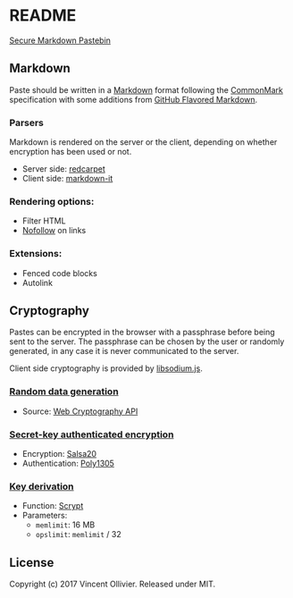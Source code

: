 # README

[Secure Markdown Pastebin][1]

[1]: https://paste.vinc.cc


## Markdown

Paste should be written in a [Markdown][2] format following the [CommonMark][3]
specification with some additions from [GitHub Flavored Markdown][4].

### Parsers

Markdown is rendered on the server or the client, depending on whether
encryption has been used or not.

- Server side: [redcarpet][5]
- Client side: [markdown-it][6]

### Rendering options:

- Filter HTML
- [Nofollow][7] on links

### Extensions:

- Fenced code blocks
- Autolink

[2]: http://daringfireball.net/projects/markdown/
[3]: http://commonmark.org/
[4]: https://github.github.com/gfm/
[5]: https://github.com/vmg/redcarpet
[6]: https://github.com/markdown-it/markdown-it
[7]: https://en.wikipedia.org/wiki/Nofollow


## Cryptography

Pastes can be encrypted in the browser with a passphrase before being sent to
the server. The passphrase can be chosen by the user or randomly generated, in
any case it is never communicated to the server.

Client side cryptography is provided by [libsodium.js][8].

### [Random data generation][9]

- Source: [Web Cryptography API][10]

### [Secret-key authenticated encryption][11]

- Encryption: [Salsa20][12]
- Authentication: [Poly1305][13]

### [Key derivation][14]

- Function: [Scrypt][15]
- Parameters:
  - `memlimit`: 16 MB
  - `opslimit`: `memlimit` / 32

[8]: https://github.com/jedisct1/libsodium.js
[9]: https://download.libsodium.org/libsodium/content/generating_random_data/
[10]: https://developer.mozilla.org/en-US/docs/Web/API/RandomSource/getRandomValues
[11]: https://download.libsodium.org/libsodium/content/secret-key_cryptography/authenticated_encryption.html
[12]: https://en.wikipedia.org/wiki/Salsa20
[13]: https://en.wikipedia.org/wiki/Poly1305
[14]: https://download.libsodium.org/libsodium/content/password_hashing/scrypt.html
[15]: https://en.wikipedia.org/wiki/Scrypt


## License

Copyright (c) 2017 Vincent Ollivier. Released under MIT.
